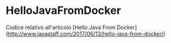# HelloJavaFromDocker
Codice relativo all'articolo [Hello Java From Docker] (http://www.javastaff.com/2017/06/13/hello-java-from-docker/)
